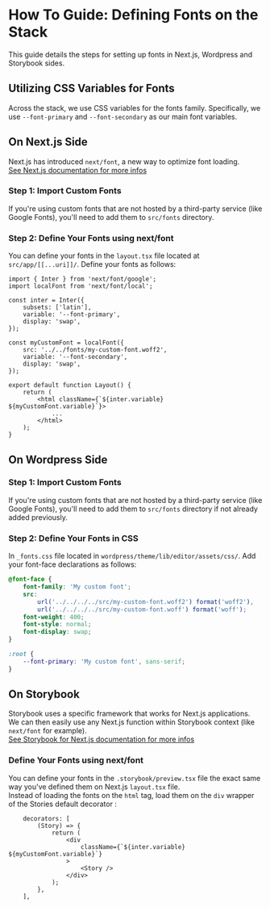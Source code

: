 # How To Guide: Defining Fonts on the Stack

This guide details the steps for setting up fonts in Next.js, Wordpress and Storybook sides.

## Utilizing CSS Variables for Fonts

Across the stack, we use CSS variables for the fonts family. Specifically, we use `--font-primary` and `--font-secondary` as our main font variables.

## On Next.js Side

Next.js has introduced `next/font`, a new way to optimize font loading.<br />
[See Next.js documentation for more infos](https://nextjs.org/docs/app/building-your-application/optimizing/fonts)

### Step 1: Import Custom Fonts

If you're using custom fonts that are not hosted by a third-party service (like Google Fonts), you'll need to add them to `src/fonts` directory.

### Step 2: Define Your Fonts using next/font

You can define your fonts in the `layout.tsx` file located at `src/app/[[...uri]]/`. Define your fonts as follows:

```tsx
import { Inter } from 'next/font/google';
import localFont from 'next/font/local';

const inter = Inter({
	subsets: ['latin'],
	variable: '--font-primary',
	display: 'swap',
});

const myCustomFont = localFont({
	src: '../../fonts/my-custom-font.woff2',
	variable: '--font-secondary',
	display: 'swap',
});

export default function Layout() {
	return (
		<html className={`${inter.variable} ${myCustomFont.variable}`}>
			...
		</html>
	);
}
```

## On Wordpress Side

### Step 1: Import Custom Fonts

If you're using custom fonts that are not hosted by a third-party service (like Google Fonts), you'll need to add them to `src/fonts` directory if not already added previously.

### Step 2: Define Your Fonts in CSS

In `_fonts.css` file located in `wordpress/theme/lib/editor/assets/css/`. Add your font-face declarations as follows:

```css
@font-face {
	font-family: 'My custom font';
	src:
		url('../../../../src/my-custom-font.woff2') format('woff2'),
		url('../../../../src/my-custom-font.woff') format('woff');
	font-weight: 400;
	font-style: normal;
	font-display: swap;
}

:root {
	--font-primary: 'My custom font', sans-serif;
}
```

## On Storybook

Storybook uses a specific framework that works for Next.js applications. We can then easily use any Next.js function within Storybook context (like `next/font` for example).<br />
[See Storybook for Next.js documentation for more infos](https://storybook.js.org/docs/get-started/nextjs)

### Define Your Fonts using next/font

You can define your fonts in the `.storybook/preview.tsx` file the exact same way you've defined them on Next.js `layout.tsx` file.<br />
Instead of loading the fonts on the `html` tag, load them on the `div` wrapper of the Stories default decorator :

```tsx
	decorators: [
		(Story) => {
			return (
				<div
					className={`${inter.variable} ${myCustomFont.variable}`}
				>
					<Story />
				</div>
			);
		},
	],
```
